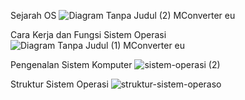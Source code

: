 Sejarah OS
![Diagram Tanpa Judul (2)  MConverter eu](https://github.com/alyssanadrhasyahira/SysOP24-3123521018/assets/160555565/db4021cc-4d22-4348-a772-fccbac74b935)

 Cara Kerja dan Fungsi Sistem Operasi
 ![Diagram Tanpa Judul (1)  MConverter eu](https://github.com/alyssanadrhasyahira/SysOP24-3123521018/assets/160555565/769b4c33-1f78-48f9-9955-13d20814e516)

Pengenalan Sistem Komputer
![sistem-operasi (2)](https://github.com/alyssanadrhasyahira/SysOP24-3123521018/assets/160555565/b6ae091b-58ea-437a-bef2-3ac40b8ec581)


Struktur Sistem Operasi
![struktur-sistem-operaso](https://github.com/alyssanadrhasyahira/SysOP24-3123521018/assets/160555565/fa8360af-399f-4377-967f-f0ac652c6dfb)



